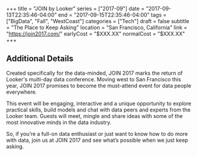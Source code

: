 +++
title = "JOIN by Looker"
series = ["2017-09"]
date = "2017-09-13T22:35:46-04:00"
end = "2017-09-15T22:35:46-04:00"
tags = ["BigData", "Fall", "WestCoast"]
categories = ["Tech"]
draft = false
subtitle = "The Place to Keep Asking"
location = "San Francisco, California"
link = "https://join2017.com/"
earlyCost = "$XXX.XX"
normalCost = "$XXX.XX"
+++

<!--more-->

## Additional Details

Created specifically for the data-minded, JOIN 2017 marks the return of Looker's multi-day data conference. Moving west to San Francisco this year, JOIN 2017 promises to become the must-attend event for data people everywhere.

This event will be engaging, interactive and a unique opportunity to explore practical skills, build models and chat with data peers and experts from the Looker team. Guests will meet, mingle and share ideas with some of the most innovative minds in the data industry.

So, if you’re a full-on data enthusiast or just want to know how to do more with data, join us at JOIN 2017 and see what’s possible when we just keep asking.
